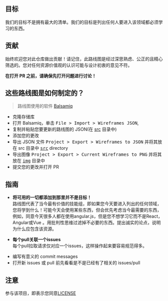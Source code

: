 ## 目标

我们的目标不是拥有最大的清单。我们的目标是列出任何人要进入该领域都必须学习的东西。

## 贡献

始终欢迎您对此仓库做出贡献！请记住，此路线图是经过深思熟虑、公正的且精心筛选的。您对任何资源价值观的认识可能与设计初衷的意见不符。

**在打开 PR 之前，请确保先打开问题进行讨论！**

## 这些路线图是如何制定的？

> 路线图使用的软件 [Balsamiq](https://balsamiq.com/download/)

- 克隆存储库
- 打开 Balsamiq，单击 <kbd>File > Import > Wireframes JSON</kbd>,
- 复制并粘贴您要更新的路线图的 JSON(在 [src](./src) 目录中)
- 添加您的更改
- 导出 JSON 文件 <kbd>Project > Export > Wireframes to JSON</kbd> 并将其放在 src 目录中 <kbd>[src](./src)</kbd> directory
- 导出图像 <kbd>Project > Export > Current Wireframes to PNG</kbd> 并将其放在 <kbd>[img](./img)</kbd> 目录中
- 提交您的更改并打开 PR

## 指南

- <p><strong>将可用的一切都添加到那里并不是目标！</strong><br> 
  路线图代表了当今最有价值的技能组，即如果您今天要进入列出的任何领域，您将学到什么！可能今天会使用某些东西，但会优先考虑当今最需要的东西，例如，同意今天很多人都在使用angular.js，但是您不想学习它而不是React，Angular或Vue 。用批判性思维过滤掉不必要的东西。提出诚实的论点，说明为什么应包含该资源。</p>
- <p><strong>每个pull关联一个issues</strong><br>
  每个pull拉取请求仅对应一个issues，这样操作起来要容易规范得多。</p>
- 编写有意义的 commit messages
- 打开新 issues 或 pull 前先看看是不是已经有了相关的 issues/pull

## 注意

参与该项目，即表示您同意[LICENSE](https://github.com/kamranahmedse/developer-roadmap/blob/master/LICENSE)
